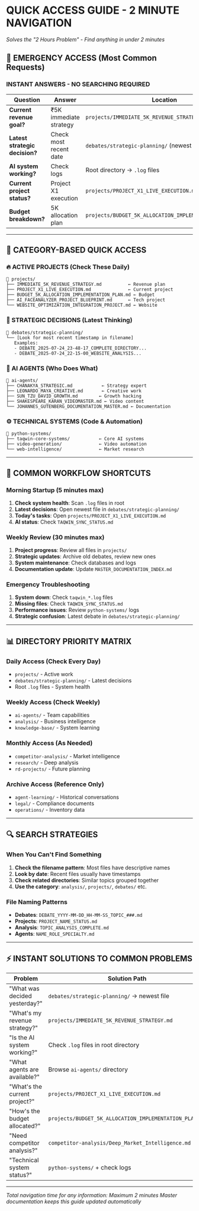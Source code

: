 # QUICK ACCESS GUIDE - 2 MINUTE NAVIGATION
*Solves the "2 Hours Problem" - Find anything in under 2 minutes*

## 🚨 EMERGENCY ACCESS (Most Common Requests)

### INSTANT ANSWERS - NO SEARCHING REQUIRED
| Question | Answer | Location |
|----------|--------|----------|
| **Current revenue goal?** | ₹5K immediate strategy | `projects/IMMEDIATE_5K_REVENUE_STRATEGY.md` |
| **Latest strategic decision?** | Check most recent date | `debates/strategic-planning/` (newest file) |
| **AI system working?** | Check logs | Root directory → `.log` files |
| **Current project status?** | Project X1 execution | `projects/PROJECT_X1_LIVE_EXECUTION.md` |
| **Budget breakdown?** | 5K allocation plan | `projects/BUDGET_5K_ALLOCATION_IMPLEMENTATION_PLAN.md` |

---

## 📂 CATEGORY-BASED QUICK ACCESS

### 🔥 ACTIVE PROJECTS (Check These Daily)
```
📁 projects/
├── IMMEDIATE_5K_REVENUE_STRATEGY.md          ← Revenue plan
├── PROJECT_X1_LIVE_EXECUTION.md              ← Current project
├── BUDGET_5K_ALLOCATION_IMPLEMENTATION_PLAN.md ← Budget
├── AI_FACEANALYZER_PROJECT_BLUEPRINT.md      ← Tech project
└── WEBSITE_OPTIMIZATION_INTEGRATION_PROJECT.md ← Website
```

### 💬 STRATEGIC DECISIONS (Latest Thinking)
```
📁 debates/strategic-planning/
└── [Look for most recent timestamp in filename]
   Examples:
   - DEBATE_2025-07-24_23-48-17_COMPLETE_DIRECTORY...
   - DEBATE_2025-07-24_22-15-00_WEBSITE_ANALYSIS...
```

### 🤖 AI AGENTS (Who Does What)
```
📁 ai-agents/
├── CHANAKYA_STRATEGIC.md           ← Strategy expert
├── LEONARDO_MAYA_CREATIVE.md       ← Creative work
├── SUN_TZU_DAVID_GROWTH.md        ← Growth hacking
├── SHAKESPEARE_KARAN_VIDEOMASTER.md ← Video content
└── JOHANNES_GUTENBERG_DOCUMENTATION_MASTER.md ← Documentation
```

### ⚙️ TECHNICAL SYSTEMS (Code & Automation)
```
📁 python-systems/
├── taqwin-core-systems/           ← Core AI systems
├── video-generation/              ← Video automation
└── web-intelligence/              ← Market research
```

---

## 🎯 COMMON WORKFLOW SHORTCUTS

### Morning Startup (5 minutes max)
1. **Check system health**: Scan `.log` files in root
2. **Latest decisions**: Open newest file in `debates/strategic-planning/`
3. **Today's tasks**: Open `projects/PROJECT_X1_LIVE_EXECUTION.md`
4. **AI status**: Check `TAQWIN_SYNC_STATUS.md`

### Weekly Review (30 minutes max)
1. **Project progress**: Review all files in `projects/`
2. **Strategic updates**: Archive old debates, review new ones
3. **System maintenance**: Check databases and logs
4. **Documentation update**: Update `MASTER_DOCUMENTATION_INDEX.md`

### Emergency Troubleshooting
1. **System down**: Check `taqwin_*.log` files
2. **Missing files**: Check `TAQWIN_SYNC_STATUS.md`
3. **Performance issues**: Review `python-systems/` logs
4. **Strategic confusion**: Latest debate in `debates/strategic-planning/`

---

## 📊 DIRECTORY PRIORITY MATRIX

### Daily Access (Check Every Day)
- `projects/` - Active work
- `debates/strategic-planning/` - Latest decisions
- Root `.log` files - System health

### Weekly Access (Check Weekly)
- `ai-agents/` - Team capabilities
- `analysis/` - Business intelligence
- `knowledge-base/` - System learning

### Monthly Access (As Needed)
- `competitor-analysis/` - Market intelligence
- `research/` - Deep analysis
- `rd-projects/` - Future planning

### Archive Access (Reference Only)
- `agent-learning/` - Historical conversations
- `legal/` - Compliance documents
- `operations/` - Inventory data

---

## 🔍 SEARCH STRATEGIES

### When You Can't Find Something
1. **Check the filename pattern**: Most files have descriptive names
2. **Look by date**: Recent files usually have timestamps
3. **Check related directories**: Similar topics grouped together
4. **Use the category**: `analysis/`, `projects/`, `debates/` etc.

### File Naming Patterns
- **Debates**: `DEBATE_YYYY-MM-DD_HH-MM-SS_TOPIC_###.md`
- **Projects**: `PROJECT_NAME_STATUS.md`
- **Analysis**: `TOPIC_ANALYSIS_COMPLETE.md`
- **Agents**: `NAME_ROLE_SPECIALTY.md`

---

## ⚡ INSTANT SOLUTIONS TO COMMON PROBLEMS

| Problem | Solution Path | Time |
|---------|---------------|------|
| "What was decided yesterday?" | `debates/strategic-planning/` → newest file | 30 sec |
| "What's my revenue strategy?" | `projects/IMMEDIATE_5K_REVENUE_STRATEGY.md` | 15 sec |
| "Is the AI system working?" | Check `.log` files in root directory | 45 sec |
| "What agents are available?" | Browse `ai-agents/` directory | 1 min |
| "What's the current project?" | `projects/PROJECT_X1_LIVE_EXECUTION.md` | 15 sec |
| "How's the budget allocated?" | `projects/BUDGET_5K_ALLOCATION_IMPLEMENTATION_PLAN.md` | 20 sec |
| "Need competitor analysis?" | `competitor-analysis/Deep_Market_Intelligence.md` | 30 sec |
| "Technical system status?" | `python-systems/` + check logs | 1 min |

---

*Total navigation time for any information: Maximum 2 minutes*
*Master documentation keeps this guide updated automatically*
